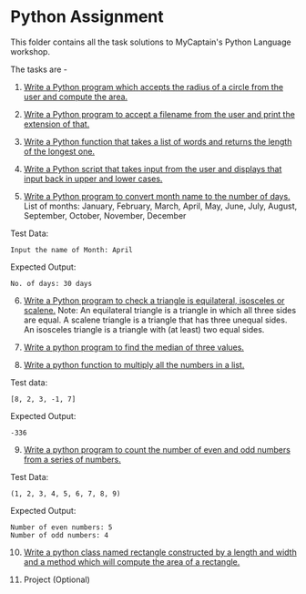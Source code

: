 # Python Assignment

This folder contains all the task solutions to MyCaptain's Python Language workshop.

The tasks are -

1. [Write a Python program which accepts the radius of a circle from the user and compute the area.](task1.py)

2. [Write a Python program to accept a filename from the user and print the extension of that.](task2.py)

3. [Write a Python function that takes a list of words and returns the length of the longest one.](task3.py)

4. [Write a Python script that takes input from the user and displays that input back in upper and lower cases.](task4.py)

5. [Write a Python program to convert month name to the number of days.](task5.py)
   List of months: January, February, March, April, May, June, July, August, September, October, November, December

Test Data:

```
Input the name of Month: April
```

Expected Output:

```
No. of days: 30 days
```

6. [Write a Python program to check a triangle is equilateral, isosceles or scalene.](task6.py)
   Note:
   An equilateral triangle is a triangle in which all three sides are equal.
   A scalene triangle is a triangle that has three unequal sides.
   An isosceles triangle is a triangle with (at least) two equal sides.

7. [Write a python program to find the median of three values.](task7.py)

8. [Write a python function to multiply all the numbers in a list.](task8.py)

Test data:

```
[8, 2, 3, -1, 7]
```

Expected Output:

```
-336
```

9. [Write a python program to count the number of even and odd numbers from a series of numbers.](task9.py)

Test Data:

```
(1, 2, 3, 4, 5, 6, 7, 8, 9)
```

Expected Output:

```
Number of even numbers: 5
Number of odd numbers: 4
```

10. [Write a python class named rectangle constructed by a length and width and a method which will compute the area of a rectangle.](task10.py)

11. Project (Optional)
